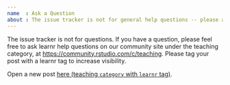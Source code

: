 ```yaml
---
name  : Ask a Question
about : The issue tracker is not for general help questions -- please ask general learnr help questions at https://community.rstudio.com/c/shiny.
---
```


The issue tracker is not for questions. If you have a question, please feel free to ask learnr help questions on our community site under the teaching category, at https://community.rstudio.com/c/teaching.  Please tag your post with a learnr tag to increase visibility.

Open a new post [here (teaching `category` with `learnr` tag)](https://community.rstudio.com/new-topic?title=&category_id=13&tags=learnr&body=%0A%0A%0A%20%20--------%0A%20%20%0A%20%20%3Csup%3EReferred%20here%20by%20%60learnr%60%27s%20GitHub%3C/sup%3E%0A&u=barret).
